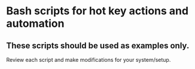 # Bash scripts for hot key actions and automation

## These scripts should be used as examples only.
Review each script and make modifications for your system/setup.